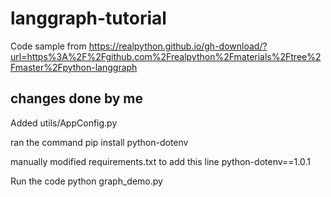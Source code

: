 # langgraph-tutorial
Code sample from https://realpython.github.io/gh-download/?url=https%3A%2F%2Fgithub.com%2Frealpython%2Fmaterials%2Ftree%2Fmaster%2Fpython-langgraph

changes done by me  
-------------  

Added utils/AppConfig.py 

ran the command 
pip install python-dotenv

manually modified requirements.txt to add this line
python-dotenv==1.0.1

Run the code
python graph_demo.py
